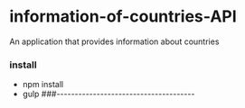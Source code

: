 # information-of-countries-API
An application that provides information about countries
### install
- npm install
- gulp
###--------------------------------------
